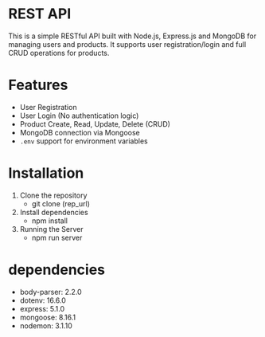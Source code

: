 # REST API

This is a simple RESTful API built with Node.js, Express.js and MongoDB for managing users and products. It supports user registration/login and full CRUD operations for products.

# Features

- User Registration
- User Login (No authentication logic)
- Product Create, Read, Update, Delete (CRUD)
- MongoDB connection via Mongoose
- `.env` support for environment variables

# Installation

1. Clone the repository
    - git clone (rep_url)
2. Install dependencies
    - npm install
3. Running the Server
    - npm run server

# dependencies

 - body-parser: 2.2.0
 - dotenv: 16.6.0
 - express: 5.1.0
 - mongoose: 8.16.1
 - nodemon: 3.1.10


